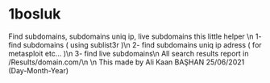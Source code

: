 # 1bosluk
Find subdomains, subdomains uniq ip, live subdomains
this little helper
\n
1- find subdomains ( using sublist3r )\n
2- find subdomains uniq ip adress ( for metasploit etc... )\n
3- find live subdomains\n
All search results report in /Results/domain.com/\n
\n
This made by Ali Kaan  BAŞHAN 25/06/2021  (Day-Month-Year)
